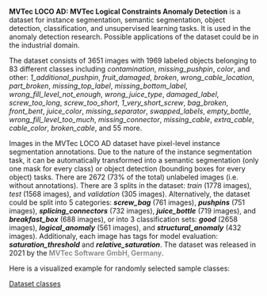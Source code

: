 **MVTec LOCO AD: MVTec Logical Constraints Anomaly Detection** is a dataset for instance segmentation, semantic segmentation, object detection, classification, and unsupervised learning tasks. It is used in the anomaly detection research. Possible applications of the dataset could be in the industrial domain. 

The dataset consists of 3651 images with 1969 labeled objects belonging to 83 different classes including *contamination*, *missing_pushpin*, *color*, and other: *1_additional_pushpin*, *fruit_damaged*, *broken*, *wrong_cable_location*, *part_broken*, *missing_top_label*, *missing_bottom_label*, *wrong_fill_level_not_enough*, *wrong_juice_type*, *damaged_label*, *screw_too_long*, *screw_too_short*, *1_very_short_screw*, *bag_broken*, *front_bent*, *juice_color*, *missing_separator*, *swapped_labels*, *empty_bottle*, *wrong_fill_level_too_much*, *missing_connector*, *missing_cable*, *extra_cable*, *cable_color*, *broken_cable*, and 55 more.

Images in the MVTec LOCO AD dataset have pixel-level instance segmentation annotations. Due to the nature of the instance segmentation task, it can be automatically transformed into a semantic segmentation (only one mask for every class) or object detection (bounding boxes for every object) tasks. There are 2672 (73% of the total) unlabeled images (i.e. without annotations). There are 3 splits in the dataset: *train* (1778 images), *test* (1568 images), and *validation* (305 images). Alternatively, the dataset could be split into 5 categories: ***screw_bag*** (761 images), ***pushpins*** (751 images), ***splicing_connectors*** (732 images), ***juice_bottle*** (719 images), and ***breakfast_box*** (688 images), or into 3 classification sets: ***good*** (2658 images), ***logical_anomaly*** (561 images), and ***structural_anomaly*** (432 images). Additionaly, each image has tags for model evaluation: ***saturation_threshold*** and ***relative_saturation***. The dataset was released in 2021 by the <span style="font-weight: 600; color: grey; border-bottom: 1px dashed #d3d3d3;">MVTec Software GmbH, Germany</span>.

Here is a visualized example for randomly selected sample classes:

[Dataset classes](https://github.com/dataset-ninja/mvtec-loco-ad/raw/main/visualizations/classes_preview.webm)
